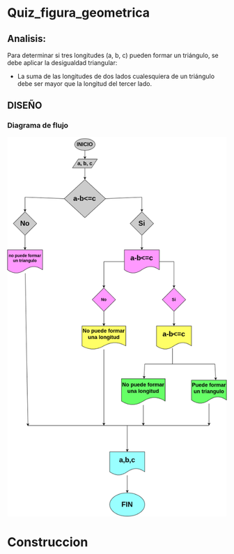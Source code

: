 # Quiz_figura_geometrica

## Analisis:

Para determinar si tres longitudes (a, b, c) pueden formar un triángulo, se debe aplicar la desigualdad triangular:

* La suma de las longitudes de dos lados cualesquiera de un triángulo debe ser mayor que la longitud del tercer lado.


## DISEÑO

### Diagrama de flujo
![Diagrama de flujo](diagrama.png "Diagrama de flujo")

# Construccion